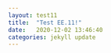 ```yaml
---
layout: test11
title:  "Test EE.11!"
date:   2020-12-02 13:46:40
categories: jekyll update
---
```

